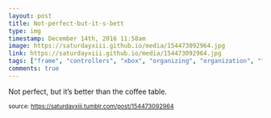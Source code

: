 ```yaml
---
layout: post
title: Not-perfect-but-it-s-bett
type: img
timestamp: December 14th, 2016 11:58am
image: https://saturdayxiii.github.io/media/154473092964.jpg
link: https://saturdayxiii.github.io/media/154473092964.jpg
tags: ["frame", "controllers", "xbox", "organizing", "organization", "framing"]
comments: true
---
```


Not perfect, but it’s better than the coffee table.
 
  
<small>source: https://saturdayxiii.tumblr.com/post/154473092964</small>